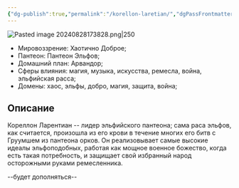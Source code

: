 ```yaml
---
{"dg-publish":true,"permalink":"/korellon-laretian/","dgPassFrontmatter":true}
---
```



![Pasted image 20240828173828.png|250](/img/user/%D0%98%D0%B7%D0%BE%D0%B1%D1%80%D0%B0%D0%B6%D0%B5%D0%BD%D0%B8%D1%8F/Pasted%20image%2020240828173828.png)
- Мировоззрение: Хаотично Доброе;
- Пантеон: Пантеон Эльфов;
- Домашний план: Арвандор;
- Сферы влияния: магия, музыка, искусства, ремесла, война, эльфийская расса;
- Домены: хаос, эльфы, добро, магия, защита, война;
## Описание
Кореллон Ларентиан -- лидер эльфийского пантеона; сама раса эльфов, как считается, произошла из его крови в течение многих его битв с Груумшем из пантеона орков. Он реализовывает самые высокие идеалы эльфоподобных, работая как мощное военное божество, когда есть такая потребность, и защищает свой избранный народ осторожными руками ремесленника.

--будет дополняться--